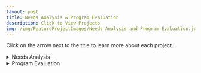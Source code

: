 ```yaml
---
layout: post
title: Needs Analysis & Program Evaluation
description: Click to View Projects
img: /img/FeatureProjectImages/Needs Analysis and Program Evaluation.jpg
---
```


Click on the arrow next to the title to learn more about each project. 

<details>
  <summary> Needs Analysis </summary>
  <u>Student Skills Needs Analysis</u>
  <ul style ="list-style'type:disc">
    <li>Each year that I taught one of the first things I did upon meeting my students was to conduct a needs analysis to guide the decisions that would be made through the year. Here is an example from my first year of teaching.</li>
  </ul>
    Files
    <ul style="list-style'type:none">
    <li>
    <a href="/docs/NeedsAnalysisProgramEvaluation/Seminole HS Environmental Science Student Needs Assessment.docx" download> Seminole HS Environmental Science Student Needs Assessment
    </a></li>
    </ul>
  <u>Teacher Technology Needs Analysis</u>
  <ul style ="list-style'type:disc">
    <li>Needs analysis that I conducted when I started working with my fellow teachers to help fill their technology gaps.</li>
  </ul>
    Files
    <ul style="list-style'type:none">
    <li>
    <a href="/docs/NeedsAnalysisProgramEvaluation/Timber Springs MS Science Teachers Technology Needs Assessment.docx" download> Timber Springs MS Science Teachers Technology Needs Assessment
    </a></li>
    </ul>
</details>

<details>
  <summary> Program Evaluation </summary>
  <u>Environmental Science Course Evaluation</u>
  <ul style ="list-style'type:disc">
    <li>A program evaluation that I wrote as part of my Master’s Degree. It is based on my first teaching experience and the program that I was teaching.</li>
  </ul>
    Files
    <ul style="list-style'type:none">
    <li>
    <a href="/docs/NeedsAnalysisProgramEvaluation/Program Evaluation Environmental Science" download> Program Evaluation Environmental Science
    </a></li>
    </ul>
</details>